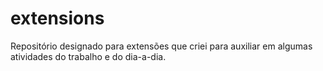 # extensions
Repositório designado para extensões que criei para auxiliar em algumas atividades do trabalho e do dia-a-dia.
